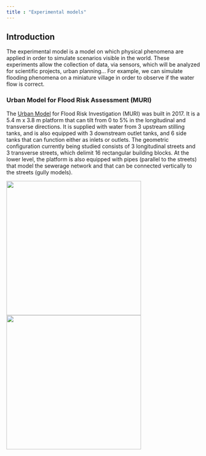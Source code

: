 ```yaml
---
title : "Experimental models"
---
```


## Introduction
The experimental model is a model on which physical phenomena are applied in order to simulate scenarios visible in the world. These experiments allow the collection of data, via sensors, which will be analyzed for scientific projects, urban planning...  For example, we can simulate flooding phenomena on a miniature village in order to observe if the water flow is correct.  


### Urban Model for Flood Risk Assessment (MURI)

The [Urban Model](https://riverhydraulics.inrae.fr/outils/hhlab/inondations-en-ville/) for Flood Risk Investigation (MURI) was built in 2017. It is a 5.4 m x 3.8 m platform that can tilt from 0 to 5% in the longitudinal and transverse directions. It is supplied with water from 3 upstream stilling tanks, and is also equipped with 3 downstream outlet tanks, and 6 side tanks that can function either as inlets or outlets. The geometric configuration currently being studied consists of 3 longitudinal streets and 3 transverse streets, which delimit 16 rectangular building blocks. At the lower level, the platform is also equipped with pipes (parallel to the streets) that model the sewerage network and that can be connected vertically to the streets (gully models).
<p float="left">
<img src="https://github.com/VCityTeam/DatAgora/blob/master/Pictures/StateOfArt/Muri.jpg" width="350" />
<img src="https://github.com/VCityTeam/DatAgora/blob/master/Pictures/StateOfArt/Muri02.jpg" width="350" />
</p>
